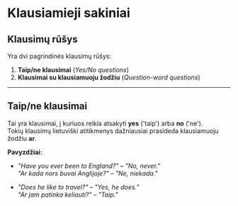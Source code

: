 # Klausiamieji sakiniai

## Klausimų rūšys

Yra dvi pagrindinės klausimų rūšys:

1. **Taip/ne klausimai** (*Yes/No questions*)  
2. **Klausimai su klausiamuoju žodžiu** (*Question-word questions*)

---

## Taip/ne klausimai

Tai yra klausimai, į kuriuos reikia atsakyti **yes** ('taip') arba **no** ('ne').  
Tokių klausimų lietuviški atitikmenys dažniausiai prasideda klausiamuoju žodžiu **ar**.

**Pavyzdžiai:**

- *"Have you ever been to England?"* – *"No, never."*  
  *"Ar kada nors buvai Anglijoje?"* – *"Ne, niekada."*

- *"Does he like to travel?"* – *"Yes, he does."*  
  *"Ar jam patinka keliauti?"* – *"Taip."*
